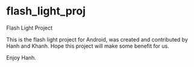 # flash_light_proj
Flash Light Project

This is the flash light project for Android, was created and contributed by Hanh and Khanh.
Hope this project will make some benefit for us.

Enjoy
Hanh.
